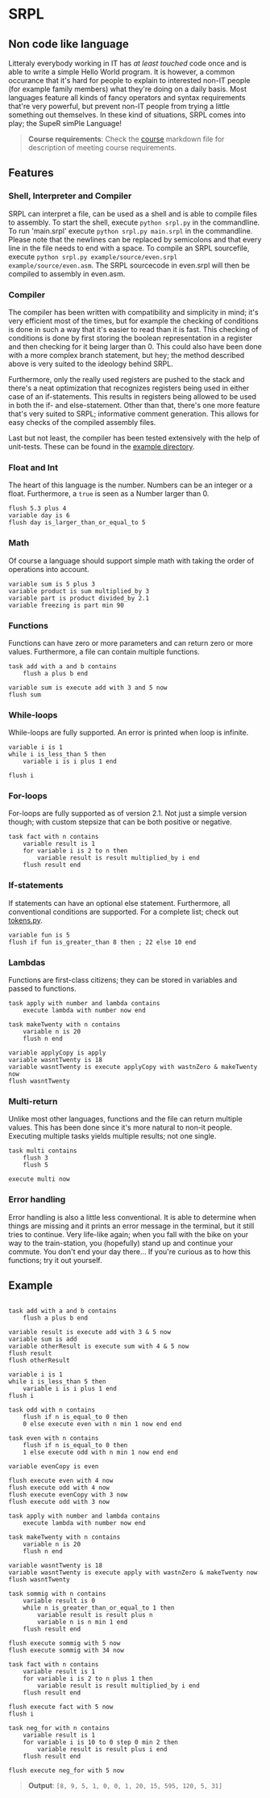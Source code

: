 # SRPL
## Non code like language
Litteraly everybody working in IT has *at least touched* code once and is able to write a simple Hello World program. It is however, a common occurance that it's hard for people to explain to interested non-IT people (for example family members) what they're doing on a daily basis. Most languages feature all kinds of fancy operators and syntax requirements that're very powerful, but prevent non-IT people from trying a little something out themselves. In these kind of situations, SRPL comes into play; the SupeR simPle Language!

> **Course requirements**: Check the [course](COURSE.md) markdown file for description of meeting course requirements.

## Features
### Shell, Interpreter and Compiler
SRPL can interpret a file, can be used as a shell and is able to compile files to assembly.
To start the shell, execute ```python srpl.py``` in the commandline.
To run 'main.srpl' execute ```python srpl.py main.srpl``` in the commandline. Please note that the newlines can be replaced by semicolons and that every line in the file needs to end with a space.
To compile an SRPL sourcefile, execute ```python srpl.py example/source/even.srpl example/source/even.asm```. The SRPL sourcecode in even.srpl will then be compiled to assembly in even.asm. 

### Compiler
The compiler has been written with compatibility and simplicity in mind; it's very efficient most of the times, but for example the checking of conditions is done in such a way that it's easier to read than it is fast. This checking of conditions is done by first storing the boolean representation in a register and then checking for it being larger than 0. This could also have been done with a more complex branch statement, but hey; the method described above is very suited to the ideology behind SRPL.

Furthermore, only the really used registers are pushed to the stack and there's a neat optimization that recognizes registers being used in either case of an if-statements. This results in registers being allowed to be used in both the if- and else-statement. Other than that, there's one more feature that's very suited to SRPL; informative comment generation. This allows for easy checks of the compiled assembly files.

Last but not least, the compiler has been tested extensively with the help of unit-tests. These can be found in the [example directory](example).

### Float and Int
The heart of this language is the number. Numbers can be an integer or a float. Furthermore, a ```true``` is seen as a Number larger than 0.
``` SRPL
flush 5.3 plus 4 
variable day is 6 
flush day is_larger_than_or_equal_to 5 
```
### Math
Of course a language should support simple math with taking the order of operations into account.
``` SRPL
variable sum is 5 plus 3 
variable product is sum multiplied_by 3
variable part is product divided_by 2.1 
variable freezing is part min 90 
```
### Functions
Functions can have zero or more parameters and can return zero or more values. Furthermore, a file can contain multiple functions.
``` SRPL
task add with a and b contains 
	flush a plus b end 

variable sum is execute add with 3 and 5 now
flush sum
```
### While-loops
While-loops are fully supported. An error is printed when loop is infinite.
``` SRPL
variable i is 1 
while i is_less_than 5 then 
	variable i is i plus 1 end 

flush i 
```
### For-loops
For-loops are fully supported as of version 2.1. Not just a simple version though; with custom stepsize that can be both positive or negative.
``` SRPL
task fact with n contains 
	variable result is 1 
	for variable i is 2 to n then 
		variable result is result multiplied_by i end 
	flush result end 
```
### If-statements
If statements can have an optional else statement. Furthermore, all conventional conditions are supported.
For a complete list; check out [tokens.py](lex/token.py).
``` SRPL
variable fun is 5 
flush if fun is_greater_than 8 then ; 22 else 10 end
```
### Lambdas
Functions are first-class citizens; they can be stored in variables and passed to functions.
``` SRPL
task apply with number and lambda contains 
	execute lambda with number now end 

task makeTwenty with n contains 
	variable n is 20 
	flush n end 

variable applyCopy is apply 
variable wasntTwenty is 18 
variable wasntTwenty is execute applyCopy with wastnZero & makeTwenty now 
flush wasntTwenty 
```
### Multi-return
Unlike most other languages, functions and the file can return multiple values. This has been done since it's more natural to non-it people. Executing multiple tasks yields multiple results; not one single.
``` SRPL
task multi contains 
    flush 3 
    flush 5

execute multi now 
```
### Error handling
Error handling is also a little less conventional. It is able to determine when things are missing and it prints an error message in the terminal, but it still tries to continue. Very life-like again; when you fall with the bike on your way to the train-station, you (hopefully) stand up and continue your commute. You don't end your day there... If you're curious as to how this functions; try it out yourself.

## Example
``` SRPL

task add with a and b contains 
	flush a plus b end 

variable result is execute add with 3 & 5 now 
variable sum is add 
variable otherResult is execute sum with 4 & 5 now 
flush result 
flush otherResult 

variable i is 1 
while i is_less_than 5 then 
	variable i is i plus 1 end 
flush i 

task odd with n contains 
	flush if n is_equal_to 0 then 
	0 else execute even with n min 1 now end end 

task even with n contains 
	flush if n is_equal_to 0 then 
	1 else execute odd with n min 1 now end end 

variable evenCopy is even 

flush execute even with 4 now 
flush execute odd with 4 now 
flush execute evenCopy with 3 now 
flush execute odd with 3 now 

task apply with number and lambda contains 
	execute lambda with number now end 

task makeTwenty with n contains 
	variable n is 20 
	flush n end 

variable wasntTwenty is 18 
variable wasntTwenty is execute apply with wastnZero & makeTwenty now 
flush wasntTwenty 

task sommig with n contains 
	variable result is 0 
	while n is_greater_than_or_equal_to 1 then 
		variable result is result plus n 
		variable n is n min 1 end 
	flush result end 
 
flush execute sommig with 5 now 
flush execute sommig with 34 now 
 
task fact with n contains 
	variable result is 1 
	for variable i is 2 to n plus 1 then 
		variable result is result multiplied_by i end 
	flush result end 

flush execute fact with 5 now 
flush i 

task neg_for with n contains 
	variable result is 1 
	for variable i is 10 to 0 step 0 min 2 then 
		variable result is result plus i end 
	flush result end 

flush execute neg_for with 5 now 
```

> **Output**: ```[8, 9, 5, 1, 0, 0, 1, 20, 15, 595, 120, 5, 31]```
